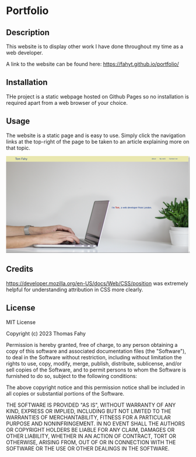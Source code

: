 # Portfolio

## Description 

This website is to display other work I have done throughout my time as a web developer.

A link to the website can be found here: https://fahyt.github.io/portfolio/


## Installation

THe project is a static webpage hosted on Github Pages so no installation is required apart from a web browser of your choice.


## Usage 

The website is a static page and is easy to use. Simply click the navigation links at the top-right of the page to be taken to an article explaining more on that topic.

![portfolio website](./assets/images/website_screenshot.png)


## Credits

https://developer.mozilla.org/en-US/docs/Web/CSS/position was extremely helpful for understanding attribution in CSS more clearly.


## License

MIT License

Copyright (c) 2023 Thomas Fahy

Permission is hereby granted, free of charge, to any person obtaining a copy
of this software and associated documentation files (the "Software"), to deal
in the Software without restriction, including without limitation the rights
to use, copy, modify, merge, publish, distribute, sublicense, and/or sell
copies of the Software, and to permit persons to whom the Software is
furnished to do so, subject to the following conditions:

The above copyright notice and this permission notice shall be included in all
copies or substantial portions of the Software.

THE SOFTWARE IS PROVIDED "AS IS", WITHOUT WARRANTY OF ANY KIND, EXPRESS OR
IMPLIED, INCLUDING BUT NOT LIMITED TO THE WARRANTIES OF MERCHANTABILITY,
FITNESS FOR A PARTICULAR PURPOSE AND NONINFRINGEMENT. IN NO EVENT SHALL THE
AUTHORS OR COPYRIGHT HOLDERS BE LIABLE FOR ANY CLAIM, DAMAGES OR OTHER
LIABILITY, WHETHER IN AN ACTION OF CONTRACT, TORT OR OTHERWISE, ARISING FROM,
OUT OF OR IN CONNECTION WITH THE SOFTWARE OR THE USE OR OTHER DEALINGS IN THE
SOFTWARE.

